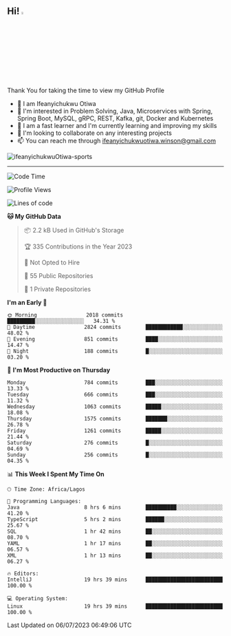<!-- BLOG-POST-LIST:START --><!-- BLOG-POST-LIST:END -->

## Hi! <img src="https://media.giphy.com/media/hvRJCLFzcasrR4ia7z/giphy.gif" width="4%"> 

Thank You for taking the time to view my GitHub Profile

- 👋 I am Ifeanyichukwu Otiwa
- 👀 I'm interested in Problem Solving, Java, Microservices with Spring, Spring Boot, MySQL, gRPC, REST, Kafka, git, Docker and Kubernetes
- 🌱 I am a fast learner and I'm currently learning and improving my skills
- 💞️ I'm looking to collaborate on any interesting projects
- 📫 You can reach me through ifeanyichukwuotiwa.winson@gmail.com

<p align="left" marginTop="10px"> <img src="https://komarev.com/ghpvc/?username=ifeanyichukwuOtiwa-sports&label=Profile%20views&color=0e75b6&style=for-the-badge" alt="ifeanyichukwuOtiwa-sports" /> </p>

***

<!--START_SECTION:waka-->
![Code Time](http://img.shields.io/badge/Code%20Time-1%2C475%20hrs%2025%20mins-blue)

![Profile Views](http://img.shields.io/badge/Profile%20Views-0-blue)

![Lines of code](https://img.shields.io/badge/From%20Hello%20World%20I%27ve%20Written-2.5%20million%20lines%20of%20code-blue)

**🐱 My GitHub Data** 

> 📦 2.2 kB Used in GitHub's Storage 
 > 
> 🏆 335 Contributions in the Year 2023
 > 
> 🚫 Not Opted to Hire
 > 
> 📜 55 Public Repositories 
 > 
> 🔑 1 Private Repositories 
 > 
**I'm an Early 🐤** 

```text
🌞 Morning                2018 commits        █████████░░░░░░░░░░░░░░░░   34.31 % 
🌆 Daytime                2824 commits        ████████████░░░░░░░░░░░░░   48.02 % 
🌃 Evening                851 commits         ████░░░░░░░░░░░░░░░░░░░░░   14.47 % 
🌙 Night                  188 commits         █░░░░░░░░░░░░░░░░░░░░░░░░   03.20 % 
```
📅 **I'm Most Productive on Thursday** 

```text
Monday                   784 commits         ███░░░░░░░░░░░░░░░░░░░░░░   13.33 % 
Tuesday                  666 commits         ███░░░░░░░░░░░░░░░░░░░░░░   11.32 % 
Wednesday                1063 commits        █████░░░░░░░░░░░░░░░░░░░░   18.08 % 
Thursday                 1575 commits        ███████░░░░░░░░░░░░░░░░░░   26.78 % 
Friday                   1261 commits        █████░░░░░░░░░░░░░░░░░░░░   21.44 % 
Saturday                 276 commits         █░░░░░░░░░░░░░░░░░░░░░░░░   04.69 % 
Sunday                   256 commits         █░░░░░░░░░░░░░░░░░░░░░░░░   04.35 % 
```


📊 **This Week I Spent My Time On** 

```text
🕑︎ Time Zone: Africa/Lagos

💬 Programming Languages: 
Java                     8 hrs 6 mins        ██████████░░░░░░░░░░░░░░░   41.20 % 
TypeScript               5 hrs 2 mins        ██████░░░░░░░░░░░░░░░░░░░   25.67 % 
SQL                      1 hr 42 mins        ██░░░░░░░░░░░░░░░░░░░░░░░   08.70 % 
YAML                     1 hr 17 mins        ██░░░░░░░░░░░░░░░░░░░░░░░   06.57 % 
XML                      1 hr 13 mins        ██░░░░░░░░░░░░░░░░░░░░░░░   06.27 % 

🔥 Editors: 
IntelliJ                 19 hrs 39 mins      █████████████████████████   100.00 % 

💻 Operating System: 
Linux                    19 hrs 39 mins      █████████████████████████   100.00 % 
```


 Last Updated on 06/07/2023 06:49:06 UTC
<!--END_SECTION:waka-->

<!--
<p align="center">
![trophy](https://github-profile-trophy.vercel.app/?username=ifeanyichukwuOtiwa-sports&theme=onedark) (https://github.com/ryo-ma/github-profile-trophy)
</p>
-->

<!---
ifeanyi-otiwa/ifeanyi-otiwa is a ✨ special ✨ repository because its `README.md` (this file) appears on your GitHub profile.
You can click the Preview link to take a look at your changes.
--->
